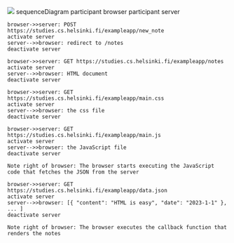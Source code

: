 [![](https://mermaid.ink/img/pako:eNq9VMtu2zAQ_BWCZ1lPW451yKlBi6JJCjinVkVBkyuLjUSq5MqJa_jfu7JcB2hQIO5LJ3F2OTNcLnfHpVXAC-7haw9Gwist1k60pWH0dcKhlroTBtnK2QcP7nmAwM2Aj5Fj2uTycsQL9v52ecdqxM4XUeSxVxp8KH1YQ-O1uddhpSN4FG3XgOi6yMDDZ2MRRjohUW8EwkllAMf_CWkc1QrmQGkHEhlaFg3b_Ziq4BnDr3y-vjrL5pPGSz2-ubt-x5SVfQsG_7G9VmhD4TMdYg2MNrFKN_A_DH75DX9vxUYspdMdvsTmDV0Tc3pdI7MVOxHdEdFxwTxSM3sGjyB71Gb9s8rwQAgTpAcoa_BjwvL2hlXOtofV362NEiioNtacV52PO1bSczY4tBcvaHHoOE1nE35b8oAQooYxlsZpNkkmScnZPmBhGLJPf17LsYjHEknRNCsh71nVG2K0ZqyiA6PAjSmHV8QD3oKjhlA0h3aDVskp2B6NKuHuS16aPeWJHu1yayQv0PUQ8L4bDnScWbyoRONP6JXSaN0JbKwgWV7sOG67YeKttUeipIJVej3gvWsI_nFNQzhca6z7VShtG3mtamqUerPIozzNL0SaQT7PxCzLlFwli4sqnSaVmsdJKvh-H3A46F-P4_UwZQNOA_ODtU9OaT0oP_IiiWdhmidJHM_zRTxNF_OAb3kxyZJwGseL_GI2S_JsNp-mRP3twJHsvwM2TPa-?type=png)](https://mermaid.live/edit#pako:eNq9VMtu2zAQ_BWCZ1lPW451yKlBi6JJCjinVkVBkyuLjUSq5MqJa_jfu7JcB2hQIO5LJ3F2OTNcLnfHpVXAC-7haw9Gwist1k60pWH0dcKhlroTBtnK2QcP7nmAwM2Aj5Fj2uTycsQL9v52ecdqxM4XUeSxVxp8KH1YQ-O1uddhpSN4FG3XgOi6yMDDZ2MRRjohUW8EwkllAMf_CWkc1QrmQGkHEhlaFg3b_Ziq4BnDr3y-vjrL5pPGSz2-ubt-x5SVfQsG_7G9VmhD4TMdYg2MNrFKN_A_DH75DX9vxUYspdMdvsTmDV0Tc3pdI7MVOxHdEdFxwTxSM3sGjyB71Gb9s8rwQAgTpAcoa_BjwvL2hlXOtofV362NEiioNtacV52PO1bSczY4tBcvaHHoOE1nE35b8oAQooYxlsZpNkkmScnZPmBhGLJPf17LsYjHEknRNCsh71nVG2K0ZqyiA6PAjSmHV8QD3oKjhlA0h3aDVskp2B6NKuHuS16aPeWJHu1yayQv0PUQ8L4bDnScWbyoRONP6JXSaN0JbKwgWV7sOG67YeKttUeipIJVej3gvWsI_nFNQzhca6z7VShtG3mtamqUerPIozzNL0SaQT7PxCzLlFwli4sqnSaVmsdJKvh-H3A46F-P4_UwZQNOA_ODtU9OaT0oP_IiiWdhmidJHM_zRTxNF_OAb3kxyZJwGseL_GI2S_JsNp-mRP3twJHsvwM2TPa-)
sequenceDiagram
    participant browser
    participant server

    browser->>server: POST https://studies.cs.helsinki.fi/exampleapp/new_note
    activate server
    server-->>browser: redirect to /notes
    deactivate server

    browser->>server: GET https://studies.cs.helsinki.fi/exampleapp/notes
    activate server
    server-->>browser: HTML document
    deactivate server

    browser->>server: GET https://studies.cs.helsinki.fi/exampleapp/main.css
    activate server
    server-->>browser: the css file
    deactivate server

    browser->>server: GET https://studies.cs.helsinki.fi/exampleapp/main.js
    activate server
    server-->>browser: the JavaScript file
    deactivate server

    Note right of browser: The browser starts executing the JavaScript code that fetches the JSON from the server

    browser->>server: GET https://studies.cs.helsinki.fi/exampleapp/data.json
    activate server
    server-->>browser: [{ "content": "HTML is easy", "date": "2023-1-1" }, ... ]
    deactivate server

    Note right of browser: The browser executes the callback function that renders the notes
